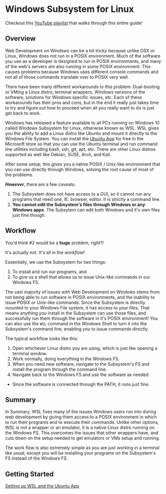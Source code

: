
# Windows Subsystem for Linux 

Checkout this [YouTube playlist](https://www.youtube.com/watch?v=ixqKqHfCDWM&list=PLOOqtDuWOt4auhgOzv8NdCDhBYgblR6Fd) that walks through this entire guide!
 
## Overview  
 
Web Development on Windows can be a bit tricky because unlike OSX or Linux, Windows does not run in a POSIX environment. Much of the software you use as a developer is designed to run in POSIX environments, and many of the web's servers are also running in some POSIX environment. This causes problems because Windows uses different console commands and not all of those commands translate over to POSIX very well. 
 
There have been many different workarounds to this problem: Dual-booting or VMing a Linux distro, terminal wrappers, Windows versions of the software, solutions for Windows specific issues, etc. Each of these workarounds has their pros and cons, but in the end it really just takes time to try and figure out how to proceed when all you really want to do is just get back to work. 
 
Windows has released a feature available to all PCs running on Windows 10 called Windows Subsystem for Linux, otherwise known as WSL. WSL gives you the ability to add a Linux distro like Ubuntu and mount it directly to the Windows File System. You can install the [Ubuntu App](https://www.microsoft.com/en-us/store/p/ubuntu/9nblggh4msv6) for free in the Microsoft store so that you can use the Ubuntu terminal and run command line utilities including bash, ssh, git, apt, etc. There are other Linux distros supported as well like Debian, SUSE, Arch, and Kali.

After some setup, this gives you a native POSIX / Unix-like environment that you can use directly through Windows, solving the root cause of most of the problems. 

_**However**_, there are a few caveats:
 
1. The Subsystem does not have access to a GUI, so it cannot run any programs that need one, IE: browser, editor. It is strictly a command line. 
1. **You cannot edit the Subsystem's files through Windows or any Windows apps**. The Subsytem can edit both Windows and it's own files just fine though. 
 
## Workflow 
 
You'd think #2 would be a **huge** problem, right?!

It's actually not. It's all in the _workflow_!
 
Essentially, we use the Subsystem for two things: 
 
1. To install and run our programs, and 
1. To give us a shell that allows us to issue Unix-like commands in our Windows FS. 
 
The vast majority of issues with Web Development on Windows stems from not being able to run software in POSIX environments, and the inability to issue POSIX or Unix-like commands. Since the Subsystem is directly mounted to your Windows File system, it has access to your files. That means anything you install in the Subsystem can use those files, and  successfully run them through the software in it's POSIX environment! You can also use the `WSL` command in the Windows Shell to turn it into the Subsystem's command line, enabling you to issue commands directly. 
 
The typical workflow looks like this: 
1. Open whichever Linux distro you are using, which is just like opening a terminal window.
1. Work normally, doing everything in the Windows FS.  
1. When you need new software, navigate to the Subsystem's FS and install the program through the command line. 
1. Navigate back to the Windows FS and use the software as needed. 
- Since the software is connected through the PATH, it runs just fine. 

## Summary

In Summary, WSL fixes many of the issues Windows users run into during web development by giving them access to a POSIX environment in which to run their programs and to execute their commands. Unlike other options, WSL is not a wrapper or an emulator, it is a native Linux distro running on the Windows FS. This overcomes the issues that other wrappers have, and cuts down on the setup needed to get emulators or VMs setup and running.

The work flow is also extremely simple as you are just working in a terminal like usual, except you will be installing your programs on the Subsystem's FS instead of the Windows FS.

## Getting Started

[Setting up WSL and the Ubuntu App](./02_WSL_Ubuntu_setup.md)
